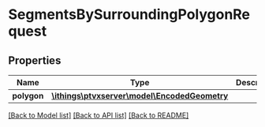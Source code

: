 # SegmentsBySurroundingPolygonRequest

## Properties
Name | Type | Description | Notes
------------ | ------------- | ------------- | -------------
**polygon** | [**\ithings\ptvxserver\model\EncodedGeometry**](EncodedGeometry.md) |  | 

[[Back to Model list]](../../README.md#documentation-for-models) [[Back to API list]](../../README.md#documentation-for-api-endpoints) [[Back to README]](../../README.md)

